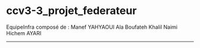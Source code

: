 # ccv3-3_projet_federateur
EquipeInfra composé de : 
Manef YAHYAOUI
Ala Boufateh
Khalil Naimi 
Hichem AYARI 

********************************